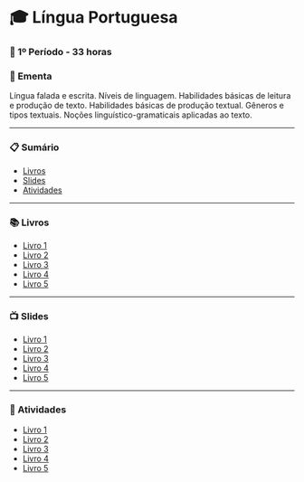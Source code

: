 
# :mortar_board: Língua Portuguesa
### :date: 1º Período - 33 horas

### :scroll: Ementa

Língua falada e escrita. Níveis de linguagem. Habilidades básicas de leitura e produção de texto. Habilidades básicas de produção textual. Gêneros e tipos textuais. Noções linguístico-gramaticais aplicadas ao texto.

---

### :clipboard: Sumário

- [Livros](#books-livros)
- [Slides](#tv-slides)
- [Atividades](#pencil-atividades)

---

### :books: Livros

- [Livro 1]()
- [Livro 2]()
- [Livro 3]()
- [Livro 4]()
- [Livro 5]()

---

### :tv: Slides

- [Livro 1]()
- [Livro 2]()
- [Livro 3]()
- [Livro 4]()
- [Livro 5]()

---

### :pencil: Atividades

- [Livro 1]()
- [Livro 2]()
- [Livro 3]()
- [Livro 4]()
- [Livro 5]()

